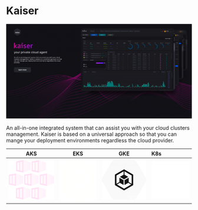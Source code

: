 # Kaiser 


![Alt text](./assets/kaiser-new.png)


An all-in-one integrated system that can assist you with your cloud clusters management. Kaiser is based on a universal approach so that you can mange your deployment environments regardless the cloud provider.

AKS             |  EKS          |GKE                           |K8s 
:-------------------------:|:-------------------------:|:-------------------------:|:-------------------------
![](./assets/AKS.png)  |  ![](./assets/EKS.png) | ![](./assets/GKE.png) | ![](./assets/kubernetes.png)
